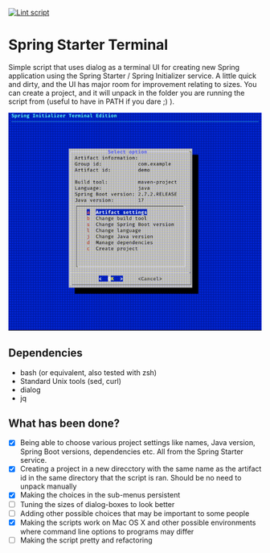 [![Lint script](https://github.com/themkat/spring-starter-terminal/actions/workflows/lint.yml/badge.svg)](https://github.com/themkat/spring-starter-terminal/actions/workflows/lint.yml)
# Spring Starter Terminal
Simple script that uses dialog as a terminal UI for creating new Spring application using the Spring Starter / Spring Initializer service. A little quick and dirty, and the UI has major room for improvement relating to sizes. You can create a project, and it will unpack in the folder you are running the script from (useful to have in PATH if you dare ;) ).


![screen recording](screenrecording.gif)


## Dependencies
- bash (or equivalent, also tested with zsh)
- Standard Unix tools (sed, curl)
- dialog
- jq


## What has been done?
- [x] Being able to choose various project settings like names, Java version, Spring Boot versions, dependencies etc. All from the Spring Starter service.
- [x] Creating a project in a new direcctory with the same name as the artifact id in the same directory that the script is ran. Should be no need to unpack manually
- [x] Making the choices in the sub-menus persistent
- [ ] Tuning the sizes of dialog-boxes to look better
- [ ] Adding other possible choices that may be important to some people
- [x] Making the scripts work on Mac OS X and other possible environments where command line options to programs may differ
- [ ] Making the script pretty and refactoring
